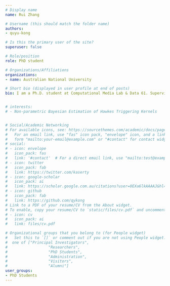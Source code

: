 ```yaml
---
# Display name
name: Rui Zhang

# Username (this should match the folder name)
authors:
- quyu-kong

# Is this the primary user of the site?
superuser: false

# Role/position
role: PhD student

# Organizations/Affiliations
organizations:
- name: Australian National University

# Short bio (displayed in user profile at end of posts)
bio: I am a Ph.D. student at Computational Media Lab & Data 61. Supervised by Marian-Andrei Rizoiu and Christian Walder. I am enjoying the current life which is full of maths.


# interests:
# - Non-parametric Bayesian Estimation of Hawkes Triggering Kernels 


# Social/Academic Networking
# For available icons, see: https://sourcethemes.com/academic/docs/page-builder/#icons
#   For an email link, use "fas" icon pack, "envelope" icon, and a link in the
#   form "mailto:your-email@example.com" or "#contact" for contact widget.
# social:
# - icon: envelope
#   icon_pack: fas
#   link: '#contact'  # For a direct email link, use "mailto:test@example.org".
# - icon: twitter
#   icon_pack: fab
#   link: https://twitter.com/kaserty
# - icon: google-scholar
#   icon_pack: ai
#   link: https://scholar.google.com.au/citations?user=0EXa6lkAAAAJ&hl=en
# - icon: github
#   icon_pack: fab
#   link: https://github.com/qykong
# Link to a PDF of your resume/CV from the About widget.
# To enable, copy your resume/CV to `static/files/cv.pdf` and uncomment the lines below.
# - icon: cv
#   icon_pack: ai
#   link: files/cv.pdf

# Organizational groups that you belong to (for People widget)
#   Set this to `[]` or comment out if you are not using People widget.
#  one of ["Principal Investigators",
#                  "Researchers",
#                  "PhD Students",
#                  "Administration",
#                  "Visitors",
#                  "Alumni"]
user_groups:
- PhD Students
---
```

